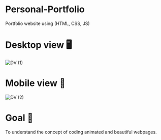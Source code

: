 # Personal-Portfolio
Portfolio website using (HTML, CSS, JS)

# Desktop view 🖥️
![DV (1)](https://user-images.githubusercontent.com/127679907/227711427-476be277-8e6f-43ff-b568-878564dedbf0.png)

# Mobile view 📱
![DV (2)](https://user-images.githubusercontent.com/127679907/227711431-4befd940-12fa-49d6-9fd9-22be83085aab.png)

# Goal 🎯 
To understand the concept of coding animated and beautiful webpages.

